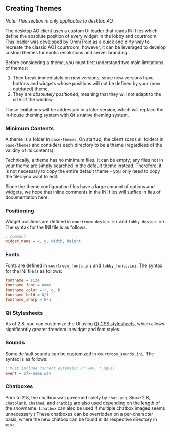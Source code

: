 ## Creating Themes

*Note: This section is only applicable to desktop AO.*

The desktop AO client uses a custom UI loader that reads INI files which define the absolute position of every widget in the lobby and courtroom. This loader was developed by OmniTroid as a quick and dirty way to recreate the classic AO1 courtroom; however, it can be leveraged to develop custom themes for exotic resolutions and server branding.

Before considering a theme, you must first understand two main limitations of themes:

1. They break immediately on new versions, since new versions have buttons and widgets whose positions will not be defined by your (now outdated) theme.
2. They are *absolutely positioned*, meaning that they will not adapt to the size of the window.

These limitations will be addressed in a later version, which will replace the in-house theming system with Qt's native theming system.

### Minimum Contents

A theme is a folder in `base/themes`. On startup, the client scans all folders in `base/themes` and considers each directory to be a theme (regardless of the validity of its contents).

Technically, a theme has no minimum files. It can be empty; any files not in your theme are simply searched in the default theme instead. Therefore, it is not necessary to copy the entire default theme - you only need to copy the files you want to edit.

Since the theme configuration files have a large amount of options and widgets, we hope that inline comments in the INI files will suffice in lieu of documentation here.

### Positioning

Widget positions are defined in `courtroom_design.ini` and `lobby_design.ini`. The syntax for the INI file is as follows:

```ini
; comment
widget_name = x, y, width, height
```

### Fonts

Fonts are defined in `courtroom_fonts.ini` and `lobby_fonts.ini`. The syntax for the INI file is as follows:

```ini
fontname = size
fontname_font = name
fontname_color = r, g, b
fontname_bold = 0/1
fontname_sharp = 0/1
```

### Qt Stylesheets

As of 2.8, you can customize the UI using [Qt CSS stylesheets](https://doc.qt.io/Qt-5/stylesheet-syntax.html), which allows significantly greater freedom in widget and font styles.

### Sounds

Some default sounds can be customized in `courtroom_sounds.ini`. The syntax is as follows:

```ini
; must include correct extension (*.wav, *.opus)
event = sfx-name.wav
```

### Chatboxes

Prior to 2.8, the chatbox was governed solely by `chat.png`. Since 2.8, `chatblank`, `chatmed`, and `chatbig` are also used depending on the length of the showname. (`chatbox` can also be used if multiple chatbox images seems unnecessary.) These chatboxes can be overridden on a per-character basis, where the new chatbox can be found in its respective directory in `misc`.
